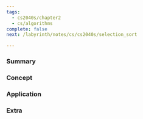 ```yaml
---
tags:
  - cs2040s/chapter2
  - cs/algorithms
complete: false
next: /labyrinth/notes/cs/cs2040s/selection_sort

---
```

### Summary

### Concept

### Application

### Extra
